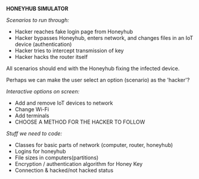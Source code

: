 **HONEYHUB SIMULATOR**

*Scenarios to run through:*

* Hacker reaches fake login page from Honeyhub
* Hacker bypasses Honeyhub, enters network, and changes files in an IoT device (authentication)
* Hacker tries to intercept transmission of key
* Hacker hacks the router itself

All scenarios should end with the Honeyhub fixing the infected device.

Perhaps we can make the user select an option (scenario) as the 'hacker'?

*Interactive options on screen:*
* Add and remove IoT devices to network
* Change Wi-Fi
* Add terminals
* CHOOSE A METHOD FOR THE HACKER TO FOLLOW

*Stuff we need to code:*
* Classes for basic parts of network (computer, router, honeyhub)
* Logins for honeyhub
* File sizes in computers(partitions)
* Encryption / authentication algorithm for Honey Key
* Connection & hacked/not hacked status


